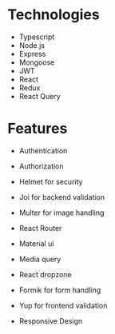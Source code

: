 # Technologies
- Typescript
- Node js
- Express
- Mongoose
- JWT
- React
- Redux
- React Query

# Features
- Authentication
- Authorization
- Helmet for security
- Joi for backend validation
- Multer for image handling

- React Router
- Material ui
- Media query
- React dropzone
- Formik for form handling
- Yup for frontend validation

- Responsive Design
